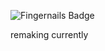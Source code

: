 
![Fingernails Badge](https://visitor-badge.laobi.icu/badge?page_id=sparklepuppie_sparklepuppie&title=Fingernails&color=white)

remaking currently
